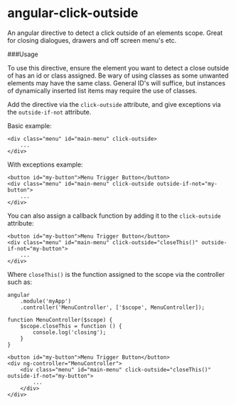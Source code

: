 angular-click-outside
=====================

An angular directive to detect a click outside of an elements scope. Great for closing dialogues, drawers and off screen menu's etc.

###Usage

To use this directive, ensure the element you want to detect a close outside of has an id or class assigned. Be wary of using classes as some unwanted elements may have the same class. General ID's will suffice, but instances of dynamically inserted list items may require the use of classes. 

Add the directive via the `click-outside` attribute, and give exceptions via the `outside-if-not` attribute.

Basic example:
    
    <div class="menu" id="main-menu" click-outside>
        ...
    </div>
    
With exceptions example:
    
    <button id="my-button">Menu Trigger Button</button>
    <div class="menu" id="main-menu" click-outside outside-if-not="my-button">
        ...
    </div>
    
You can also assign a callback function by adding it to the `click-outside` attribute:

    <button id="my-button">Menu Trigger Button</button>
    <div class="menu" id="main-menu" click-outside="closeThis()" outside-if-not="my-button">
        ...
    </div>
    
Where `closeThis()` is the function assigned to the scope via the controller such as:

    angular
        .module('myApp')
        .controller('MenuController', ['$scope', MenuController]);
        
    function MenuController($scope) {
        $scope.closeThis = function () {
            console.log('closing');
        }
    }
    
    <button id="my-button">Menu Trigger Button</button>
    <div ng-controller="MenuController">
        <div class="menu" id="main-menu" click-outside="closeThis()" outside-if-not="my-button">
            ...
        </div>
    </div>
